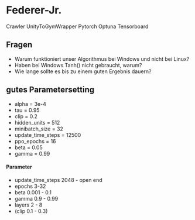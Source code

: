 # Federer-Jr.

Crawler
UnityToGymWrapper
Pytorch
Optuna
Tensorboard

## Fragen
* Warum funktioniert unser Algorithmus bei Windows und nicht bei Linux?
* Haben bei Windows Tanh() nicht gebraucht, warum?
* Wie lange sollte es bis zu einem guten Ergebnis dauern?

## gutes Parametersetting
* alpha = 3e-4
* tau = 0.95
* clip = 0.2
* hidden_units = 512
* minibatch_size = 32
* update_time_steps = 12500
* ppo_epochs = 16
* beta = 0.05
* gamma = 0.99

#### Parameter

* update_time_steps 2048 - open end
* epochs 3-32
* beta 0.001 - 0.1
* gamma 0.9 - 0.99
* layers 2 - 8
* (clip 0.1 - 0.3)
